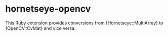 hornetseye-opencv
======
This Ruby extension provides conversions from {Hornetseye::MultiArray} to {OpenCV::CvMat} and vice versa.


